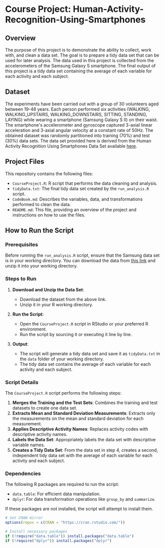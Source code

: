 # Course Project: Human-Activity-Recognition-Using-Smartphones

## Overview

The purpose of this project is to demonstrate the ability to collect, work with, and clean a data set. The goal is to prepare a tidy data set that can be used for later analysis. The data used in this project is collected from the accelerometers of the Samsung Galaxy S smartphone. The final output of this project is a tidy data set containing the average of each variable for each activity and each subject.

## Dataset

The experiments have been carried out with a group of 30 volunteers aged between 19-48 years. Each person performed six activities (WALKING, WALKING_UPSTAIRS, WALKING_DOWNSTAIRS, SITTING, STANDING, LAYING) while wearing a smartphone (Samsung Galaxy S II) on their waist. The smartphone's accelerometer and gyroscope captured 3-axial linear acceleration and 3-axial angular velocity at a constant rate of 50Hz. The obtained dataset was randomly partitioned into training (70%) and test (30%) data sets. The data set provided here is derived from the Human Activity Recognition Using Smartphones Data Set available [here](http://archive.ics.uci.edu/ml/datasets/Human+Activity+Recognition+Using+Smartphones).

## Project Files

This repository contains the following files:

- `CourseProject.R`: R script that performs the data cleaning and analysis.
- `tidyData.txt`: The final tidy data set created by the `run_analysis.R` script.
- `CodeBook.md`: Describes the variables, data, and transformations performed to clean the data.
- `README.md`: This file, providing an overview of the project and instructions on how to use the files.

## How to Run the Script

### Prerequisites

Before running the `run_analysis.R` script, ensure that the Samsung data set is in your working directory. You can download the data from [this link](https://d396qusza40orc.cloudfront.net/getdata%2Fprojectfiles%2FUCI%20HAR%20Dataset.zip) and unzip it into your working directory.

### Steps to Run

1. **Download and Unzip the Data Set**:
   - Download the dataset from the above link.
   - Unzip it in your R working directory.

2. **Run the Script**:
   - Open the `CourseProject.R` script in RStudio or your preferred R environment.
   - Run the script by sourcing it or executing it line by line.

3. **Output**:
   - The script will generate a tidy data set and save it as `tidyData.txt` in the `data` folder of your working directory.
   - The tidy data set contains the average of each variable for each activity and each subject.

### Script Details

The `CourseProject.R` script performs the following steps:

1. **Merges the Training and the Test Sets**: Combines the training and test datasets to create one data set.
2. **Extracts Mean and Standard Deviation Measurements**: Extracts only the measurements on the mean and standard deviation for each measurement.
3. **Applies Descriptive Activity Names**: Replaces activity codes with descriptive activity names.
4. **Labels the Data Set**: Appropriately labels the data set with descriptive variable names.
5. **Creates a Tidy Data Set**: From the data set in step 4, creates a second, independent tidy data set with the average of each variable for each activity and each subject.

### Dependencies

The following R packages are required to run the script:

- `data.table`: For efficient data manipulation.
- `dplyr`: For data transformation operations like `group_by` and `summarize`.

If these packages are not installed, the script will attempt to install them.

```r
# Set CRAN mirror
options(repos = c(CRAN = "https://cran.rstudio.com/"))

# Install necessary packages
if (!require("data.table")) install.packages("data.table")
if (!require("dplyr")) install.packages("dplyr")
